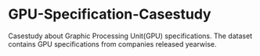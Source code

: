 # GPU-Specification-Casestudy
Casestudy about Graphic Processing Unit(GPU) specifications. The dataset contains GPU specifications from companies released yearwise.

